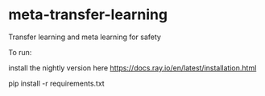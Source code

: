 # meta-transfer-learning
Transfer learning and meta learning for safety

To run:

install the nightly version here https://docs.ray.io/en/latest/installation.html

pip install -r requirements.txt
